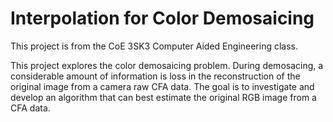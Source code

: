 # Interpolation for Color Demosaicing

This project is from the CoE 3SK3 Computer Aided Engineering class.

This project explores the color demosaicing problem. During demosacing, a considerable amount of information is loss in the reconstruction of the original 
image from a camera raw CFA data. The goal is to investigate and develop an algorithm that can best estimate the original RGB image from a CFA data. 

